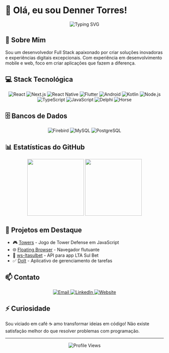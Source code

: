 # 👋 Olá, eu sou Denner Torres!

<div align="center">
  <img src="https://readme-typing-svg.herokuapp.com?font=Fira+Code&pause=1000&color=2D9EF7&center=true&vCenter=true&width=435&lines=Desenvolvedor+Full+Stack;Especialista+Mobile;Apaixonado+por+tecnologia" alt="Typing SVG" />
</div>

## 🚀 Sobre Mim

Sou um desenvolvedor Full Stack apaixonado por criar soluções inovadoras e experiências digitais excepcionais. Com experiência em desenvolvimento mobile e web, foco em criar aplicações que fazem a diferença.

## 💻 Stack Tecnológica

<div align="center">
  <img src="https://img.shields.io/badge/React-20232A?style=for-the-badge&logo=react&logoColor=61DAFB" alt="React" />
  <img src="https://img.shields.io/badge/Next.js-000000?style=for-the-badge&logo=next.js&logoColor=white" alt="Next.js" />
  <img src="https://img.shields.io/badge/React_Native-20232A?style=for-the-badge&logo=react&logoColor=61DAFB" alt="React Native" />
  <img src="https://img.shields.io/badge/Flutter-02569B?style=for-the-badge&logo=flutter&logoColor=white" alt="Flutter" />
  <img src="https://img.shields.io/badge/Android-3DDC84?style=for-the-badge&logo=android&logoColor=white" alt="Android" />
  <img src="https://img.shields.io/badge/Kotlin-0095D5?style=for-the-badge&logo=kotlin&logoColor=white" alt="Kotlin" />
  <img src="https://img.shields.io/badge/Node.js-43853D?style=for-the-badge&logo=node.js&logoColor=white" alt="Node.js" />
  <img src="https://img.shields.io/badge/TypeScript-007ACC?style=for-the-badge&logo=typescript&logoColor=white" alt="TypeScript" />
  <img src="https://img.shields.io/badge/JavaScript-F7DF1E?style=for-the-badge&logo=javascript&logoColor=black" alt="JavaScript" />
  <img src="https://img.shields.io/badge/Delphi-B22222?style=for-the-badge&logo=delphi&logoColor=white" alt="Delphi" />
  <img src="https://img.shields.io/badge/Horse-808080?style=for-the-badge&logo=https://raw.githubusercontent.com/HashLoad/horse/master/img/horse.png" alt="Horse" />
</div>

## 🗄️ Bancos de Dados

<div align="center">
  <img src="https://img.shields.io/badge/Firebird-FF3A00?style=for-the-badge&logo=firebird&logoColor=white" alt="Firebird" />
  <img src="https://img.shields.io/badge/MySQL-4479A1?style=for-the-badge&logo=mysql&logoColor=white" alt="MySQL" />
  <img src="https://img.shields.io/badge/PostgreSQL-316192?style=for-the-badge&logo=postgresql&logoColor=white" alt="PostgreSQL" />
</div>

## 📊 Estatísticas do GitHub

<div align="center">
  <img height="180em" src="https://github-readme-stats.vercel.app/api?username=dennerstorres&show_icons=true&theme=dracula&include_all_commits=true&count_private=true"/>
  <img height="180em" src="https://github-readme-stats.vercel.app/api/top-langs/?username=dennerstorres&layout=compact&langs_count=7&theme=dracula"/>
</div>

## 🌟 Projetos em Destaque

- 🎮 [Towers](https://github.com/dennerstorres/towers) - Jogo de Tower Defense em JavaScript
- 🌐 [Floating Browser](https://github.com/dennerstorres/floatingbrowser) - Navegador flutuante
- 📱 [ws-ltasulbet](https://github.com/dennerstorres/ws-ltasulbet) - API para app LTA Sul Bet
- ✅ [DoIt](https://github.com/dennerstorres/doIt) - Aplicativo de gerenciamento de tarefas

## 📫 Contato

<div align="center">
  <a href="mailto:dennerstorres@icloud.com">
    <img src="https://img.shields.io/badge/Email-D14836?style=for-the-badge&logo=gmail&logoColor=white" alt="Email" />
  </a>
  <a href="https://www.linkedin.com/in/denner-torres-a75676b5/">
    <img src="https://img.shields.io/badge/LinkedIn-0077B5?style=for-the-badge&logo=linkedin&logoColor=white" alt="LinkedIn" />
  </a>
  <a href="https://storsistemas.com.br">
    <img src="https://img.shields.io/badge/Website-2D9EF7?style=for-the-badge&logo=google-chrome&logoColor=white" alt="Website" />
  </a>
</div>

## ⚡ Curiosidade

Sou viciado em café ☕ amo transformar ideias em código!
Não existe satisfação melhor do que resolver problemas com programação.

---

<div align="center">
  <img src="https://komarev.com/ghpvc/?username=dennerstorres&color=blueviolet" alt="Profile Views" />
</div> 
